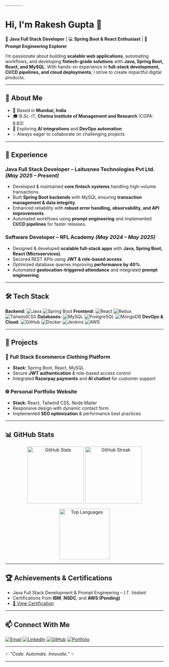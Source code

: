 .............. 

# Hi, I'm Rakesh Gupta 👋

🚀 **Java Full Stack Developer** | 💻 **Spring Boot & React Enthusiast** | 🤖 **Prompt Engineering Explorer**

I’m passionate about building **scalable web applications**, automating workflows, and developing **fintech-grade solutions** with **Java, Spring Boot, React, and MySQL**. With hands-on experience in **full-stack development, CI/CD pipelines, and cloud deployments**, I strive to create impactful digital products.

---

## 🔹 About Me

* 📍 Based in **Mumbai, India**
* 🎓 B.Sc. IT, **Chetna Institute of Management and Research** (CGPA: 8.83)
* 🌱 Exploring **AI integrations** and **DevOps automation**
* 💡 Always eager to collaborate on challenging projects

---

## 💼 Experience

### **Java Full Stack Developer** – Laitusneo Technologies Pvt Ltd. *(May 2025 – Present)*

* Developed & maintained **core fintech systems** handling high-volume transactions.
* Built **Spring Boot backends** with MySQL ensuring **transaction management & data integrity**.
* Enhanced reliability with **robust error handling, observability, and API improvements**.
* Automated workflows using **prompt engineering** and implemented **CI/CD pipelines** for faster releases.

### **Software Developer** – RFL Academy *(May 2024 – May 2025)*

* Designed & developed **scalable full-stack apps** with **Java, Spring Boot, React (Microservices)**.
* Secured REST APIs using **JWT & role-based access**.
* Optimized database queries improving **performance by 40%**.
* Automated **geolocation-triggered attendance** and integrated **prompt engineering**.

---

## 🛠️ Tech Stack

**Backend:** ![Java](https://img.shields.io/badge/Java-%23ED8B00.svg?style=for-the-badge\&logo=openjdk\&logoColor=white) ![Spring Boot](https://img.shields.io/badge/SpringBoot-%236DB33F.svg?style=for-the-badge\&logo=springboot\&logoColor=white)
**Frontend:** ![React](https://img.shields.io/badge/React-%2361DAFB.svg?style=for-the-badge\&logo=react\&logoColor=black) ![Redux](https://img.shields.io/badge/Redux-%23764ABC.svg?style=for-the-badge\&logo=redux\&logoColor=white) ![TailwindCSS](https://img.shields.io/badge/TailwindCSS-%2338B2AC.svg?style=for-the-badge\&logo=tailwindcss\&logoColor=white)
**Databases:** ![MySQL](https://img.shields.io/badge/MySQL-%2300f.svg?style=for-the-badge\&logo=mysql\&logoColor=white) ![PostgreSQL](https://img.shields.io/badge/PostgreSQL-%23336791.svg?style=for-the-badge\&logo=postgresql\&logoColor=white) ![MongoDB](https://img.shields.io/badge/MongoDB-%2347A248.svg?style=for-the-badge\&logo=mongodb\&logoColor=white)
**DevOps & Cloud:** ![GitHub](https://img.shields.io/badge/GitHub-%23181717.svg?style=for-the-badge\&logo=github\&logoColor=white) ![Docker](https://img.shields.io/badge/Docker-%232496ED.svg?style=for-the-badge\&logo=docker\&logoColor=white) ![Jenkins](https://img.shields.io/badge/Jenkins-%23D24939.svg?style=for-the-badge\&logo=jenkins\&logoColor=white) ![AWS](https://img.shields.io/badge/AWS-%23FF9900.svg?style=for-the-badge\&logo=amazonaws\&logoColor=white)

---

## 📌 Projects

### 🛒 **Full Stack Ecommerce Clothing Platform**

* **Stack:** Spring Boot, React, MySQL
* Secure **JWT authentication** & role-based access control
* Integrated **Razorpay payments** and **AI chatbot** for customer support

### 🌐 **Personal Portfolio Website**

* **Stack:** React, Tailwind CSS, Node Mailer
* Responsive design with dynamic contact form
* Implemented **SEO optimization** & performance best practices

---

## 📊 GitHub Stats

<p align="center">
  <img src="https://github-readme-stats.vercel.app/api?username=Rak-Code&show_icons=true&theme=radical" alt="GitHub Stats" height="180" />
  <img src="https://github-readme-streak-stats.herokuapp.com/?user=Rak-Code&theme=radical" alt="GitHub Streak" height="180" />
</p>  

<p align="center">
  <img src="https://github-readme-stats.vercel.app/api/top-langs/?username=Rak-Code&layout=compact&theme=radical" alt="Top Languages" height="160" />
</p>  

---

## 🏆 Achievements & Certifications

* Java Full Stack Development & Prompt Engineering – *I.T. Vedant*
* Certifications from **IBM**, **NSDC**, and **AWS (Pending)**
* [📜 View Certification](https://drive.google.com/file/d/15FralZ-WFtOQA4pwTKYmmkC-4dYFutMc/view)

---

## 📫 Connect With Me

[![Email](https://img.shields.io/badge/Email-D14836?style=for-the-badge\&logo=gmail\&logoColor=white)](mailto:rakeshgupta136a@gmail.com)
[![LinkedIn](https://img.shields.io/badge/LinkedIn-%230077B5.svg?style=for-the-badge\&logo=linkedin\&logoColor=white)](https://linkedin.com/in/rakesh-gupta-developer)
[![GitHub](https://img.shields.io/badge/GitHub-%23181717.svg?style=for-the-badge\&logo=github\&logoColor=white)](https://github.com/Rak-Code)
[![Portfolio](https://img.shields.io/badge/Portfolio-%23000000.svg?style=for-the-badge\&logo=vercel\&logoColor=white)](https://rakesh-gupta-portfolio-next-js-six.vercel.app/)

---

✨ *“Code. Automate. Innovate.”* ✨

---



